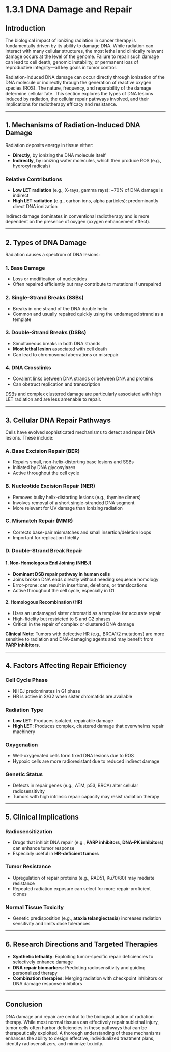 # 1.3.1 DNA Damage and Repair

## Introduction

The biological impact of ionizing radiation in cancer therapy is fundamentally driven by its ability to damage DNA. While radiation can interact with many cellular structures, the most lethal and clinically relevant damage occurs at the level of the genome. Failure to repair such damage can lead to cell death, genomic instability, or permanent loss of reproductive integrity—all key goals in tumor control.

Radiation-induced DNA damage can occur directly through ionization of the DNA molecule or indirectly through the generation of reactive oxygen species (ROS). The nature, frequency, and reparability of the damage determine cellular fate. This section explores the types of DNA lesions induced by radiation, the cellular repair pathways involved, and their implications for radiotherapy efficacy and resistance.

---

## 1. Mechanisms of Radiation-Induced DNA Damage

Radiation deposits energy in tissue either:

- **Directly**, by ionizing the DNA molecule itself
- **Indirectly**, by ionizing water molecules, which then produce ROS (e.g., hydroxyl radicals)

### Relative Contributions

- **Low LET radiation** (e.g., X-rays, gamma rays): ~70% of DNA damage is indirect
- **High LET radiation** (e.g., carbon ions, alpha particles): predominantly direct DNA ionization

Indirect damage dominates in conventional radiotherapy and is more dependent on the presence of oxygen (oxygen enhancement effect).

---

## 2. Types of DNA Damage

Radiation causes a spectrum of DNA lesions:

### 1. **Base Damage**
- Loss or modification of nucleotides
- Often repaired efficiently but may contribute to mutations if unrepaired

### 2. **Single-Strand Breaks (SSBs)**
- Breaks in one strand of the DNA double helix
- Common and usually repaired quickly using the undamaged strand as a template

### 3. **Double-Strand Breaks (DSBs)**
- Simultaneous breaks in both DNA strands
- **Most lethal lesion** associated with cell death
- Can lead to chromosomal aberrations or misrepair

### 4. **DNA Crosslinks**
- Covalent links between DNA strands or between DNA and proteins
- Can obstruct replication and transcription

DSBs and complex clustered damage are particularly associated with high LET radiation and are less amenable to repair.

---

## 3. Cellular DNA Repair Pathways

Cells have evolved sophisticated mechanisms to detect and repair DNA lesions. These include:

### A. **Base Excision Repair (BER)**
- Repairs small, non-helix-distorting base lesions and SSBs
- Initiated by DNA glycosylases
- Active throughout the cell cycle

### B. **Nucleotide Excision Repair (NER)**
- Removes bulky helix-distorting lesions (e.g., thymine dimers)
- Involves removal of a short single-stranded DNA segment
- More relevant for UV damage than ionizing radiation

### C. **Mismatch Repair (MMR)**
- Corrects base-pair mismatches and small insertion/deletion loops
- Important for replication fidelity

### D. **Double-Strand Break Repair**

#### 1. **Non-Homologous End Joining (NHEJ)**
- **Dominant DSB repair pathway in human cells**
- Joins broken DNA ends directly without needing sequence homology
- Error-prone: can result in insertions, deletions, or translocations
- Active throughout the cell cycle, especially in G1

#### 2. **Homologous Recombination (HR)**
- Uses an undamaged sister chromatid as a template for accurate repair
- High-fidelity but restricted to S and G2 phases
- Critical in the repair of complex or clustered DNA damage

**Clinical Note**: Tumors with defective HR (e.g., BRCA1/2 mutations) are more sensitive to radiation and DNA-damaging agents and may benefit from **PARP inhibitors**.

---

## 4. Factors Affecting Repair Efficiency

### Cell Cycle Phase
- NHEJ predominates in G1 phase
- HR is active in S/G2 when sister chromatids are available

### Radiation Type
- **Low LET**: Produces isolated, repairable damage
- **High LET**: Produces complex, clustered damage that overwhelms repair machinery

### Oxygenation
- Well-oxygenated cells form fixed DNA lesions due to ROS
- Hypoxic cells are more radioresistant due to reduced indirect damage

### Genetic Status
- Defects in repair genes (e.g., ATM, p53, BRCA) alter cellular radiosensitivity
- Tumors with high intrinsic repair capacity may resist radiation therapy

---

## 5. Clinical Implications

### Radiosensitization
- Drugs that inhibit DNA repair (e.g., **PARP inhibitors**, **DNA-PK inhibitors**) can enhance tumor response
- Especially useful in **HR-deficient tumors**

### Tumor Resistance
- Upregulation of repair proteins (e.g., RAD51, Ku70/80) may mediate resistance
- Repeated radiation exposure can select for more repair-proficient clones

### Normal Tissue Toxicity
- Genetic predisposition (e.g., **ataxia telangiectasia**) increases radiation sensitivity and limits dose tolerances

---

## 6. Research Directions and Targeted Therapies

- **Synthetic lethality**: Exploiting tumor-specific repair deficiencies to selectively enhance damage
- **DNA repair biomarkers**: Predicting radiosensitivity and guiding personalized therapy
- **Combination therapies**: Merging radiation with checkpoint inhibitors or DNA damage response inhibitors

---

## Conclusion

DNA damage and repair are central to the biological action of radiation therapy. While most normal tissues can effectively repair sublethal injury, tumor cells often harbor deficiencies in these pathways that can be therapeutically exploited. A thorough understanding of these mechanisms enhances the ability to design effective, individualized treatment plans, identify radiosensitizers, and minimize toxicity.
